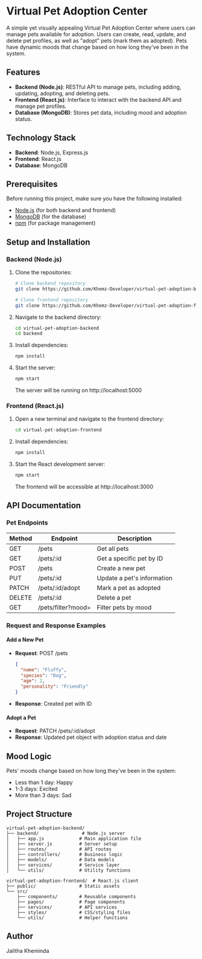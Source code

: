 # Virtual Pet Adoption Center
A simple yet visually appealing Virtual Pet Adoption Center where users can manage pets available for adoption. Users can create, read, update, and delete pet profiles, as well as "adopt" pets (mark them as adopted). Pets have dynamic moods that change based on how long they've been in the system.

## Features
- **Backend (Node.js)**: RESTful API to manage pets, including adding, updating, adopting, and deleting pets.
- **Frontend (React.js)**: Interface to interact with the backend API and manage pet profiles.
- **Database (MongoDB)**: Stores pet data, including mood and adoption status.

## Technology Stack
- **Backend**: Node.js, Express.js
- **Frontend**: React.js
- **Database**: MongoDB

## Prerequisites
Before running this project, make sure you have the following installed:
- [Node.js](https://nodejs.org/) (for both backend and frontend)
- [MongoDB](https://www.mongodb.com/) (for the database)
- [npm](https://www.npmjs.com/) (for package management)

## Setup and Installation
### Backend (Node.js)
1. Clone the repositories:
   ```bash
   # Clone backend repository
   git clone https://github.com/Khemz-Developer/virtual-pet-adoption-backend.git
   
   # Clone frontend repository
   git clone https://github.com/Khemz-Developer/virtual-pet-adoption-frontend.git
   ```

2. Navigate to the backend directory:
   ```bash
   cd virtual-pet-adoption-backend
   cd backend
   ```

3. Install dependencies:
   ```bash
   npm install
   ```

4. Start the server:
   ```bash
   npm start
   ```
   
   The server will be running on http://localhost:5000

### Frontend (React.js)
1. Open a new terminal and navigate to the frontend directory:
   ```bash
   cd virtual-pet-adoption-frontend
   ```

2. Install dependencies:
   ```bash
   npm install
   ```

3. Start the React development server:
   ```bash
   npm start
   ```
   
   The frontend will be accessible at http://localhost:3000

## API Documentation

### Pet Endpoints

| Method | Endpoint | Description |
|--------|----------|-------------|
| GET | /pets | Get all pets |
| GET | /pets/:id | Get a specific pet by ID |
| POST | /pets | Create a new pet |
| PUT | /pets/:id | Update a pet's information |
| PATCH | /pets/:id/adopt | Mark a pet as adopted |
| DELETE | /pets/:id | Delete a pet |
| GET | /pets/filter?mood=<mood> | Filter pets by mood |

### Request and Response Examples

#### Add a New Pet
- **Request**: POST /pets
  ```json
  {
    "name": "Fluffy",
    "species": "Dog",
    "age": 2,
    "personality": "Friendly"
  }
  ```
- **Response**: Created pet with ID

#### Adopt a Pet
- **Request**: PATCH /pets/:id/adopt
- **Response**: Updated pet object with adoption status and date

## Mood Logic
Pets' moods change based on how long they've been in the system:
- Less than 1 day: Happy
- 1-3 days: Excited
- More than 3 days: Sad

## Project Structure
```
virtual-pet-adoption-backend/
├── backend/                # Node.js server
│   ├── app.js             # Main application file
│   ├── server.js          # Server setup
│   ├── routes/            # API routes
│   ├── controllers/       # Business logic
│   ├── models/            # Data models
│   ├── services/          # Service layer
│   └── utils/             # Utility functions

virtual-pet-adoption-frontend/  # React.js client
├── public/                # Static assets
└── src/
    ├── components/        # Reusable components
    ├── pages/             # Page components
    ├── services/          # API services
    ├── styles/            # CSS/styling files
    └── utils/             # Helper functions
```

## Author
Jalitha Kheminda
